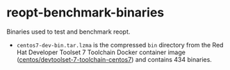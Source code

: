 # reopt-benchmark-binaries
Binaries used to test and benchmark reopt.

+ `centos7-dev-bin.tar.lzma` is the compressed `bin` directory from the Red Hat Developer Toolset 7 Toolchain Docker container image ([centos/devtoolset-7-toolchain-centos7](https://hub.docker.com/r/centos/devtoolset-7-toolchain-centos7/)) and contains 434 binaries.
